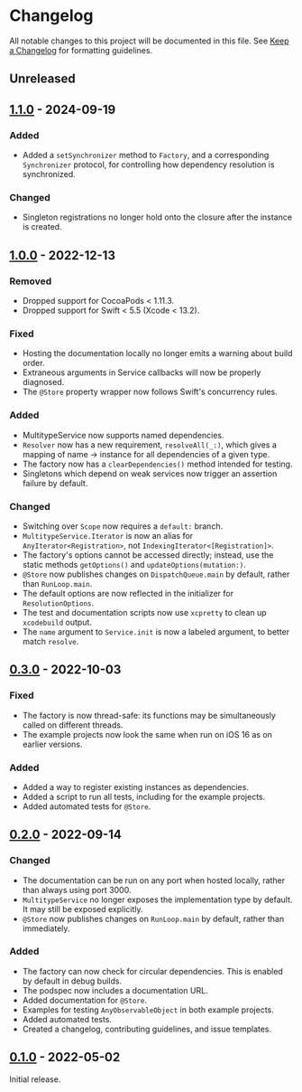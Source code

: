# Changelog

All notable changes to this project will be documented in this file. See [Keep a Changelog] for
formatting guidelines.

## Unreleased

## [1.1.0] - 2024-09-19

### Added

- Added a `setSynchronizer` method to `Factory`, and a corresponding `Synchronizer` protocol, for
  controlling how dependency resolution is synchronized.

### Changed

- Singleton registrations no longer hold onto the closure after the instance is created.

## [1.0.0] - 2022-12-13

### Removed

- Dropped support for CocoaPods &lt; 1.11.3.
- Dropped support for Swift &lt; 5.5 (Xcode &lt; 13.2).

### Fixed

- Hosting the documentation locally no longer emits a warning about build order.
- Extraneous arguments in Service callbacks will now be properly diagnosed.
- The `@Store` property wrapper now follows Swift's concurrency rules.

### Added

- MultitypeService now supports named dependencies.
- `Resolver` now has a new requirement, `resolveAll(_:)`, which gives a mapping of name -> instance
  for all dependencies of a given type.
- The factory now has a `clearDependencies()` method intended for testing.
- Singletons which depend on weak services now trigger an assertion failure by default.

### Changed

- Switching over `Scope` now requires a `default:` branch.
- `MultitypeService.Iterator` is now an alias for `AnyIterator<Registration>`, not
  `IndexingIterator<[Registration]>`.
- The factory's options cannot be accessed directly; instead, use the static methods `getOptions()`
  and `updateOptions(mutation:)`.
- `@Store` now publishes changes on `DispatchQueue.main` by default, rather than `RunLoop.main`.
- The default options are now reflected in the initializer for `ResolutionOptions`.
- The test and documentation scripts now use `xcpretty` to clean up `xcodebuild` output.
- The `name` argument to `Service.init` is now a labeled argument, to better match `resolve`.

## [0.3.0] - 2022-10-03

### Fixed

- The factory is now thread-safe: its functions may be simultaneously called on different threads.
- The example projects now look the same when run on iOS 16 as on earlier versions.

### Added

- Added a way to register existing instances as dependencies.
- Added a script to run all tests, including for the example projects.
- Added automated tests for `@Store`.

## [0.2.0] - 2022-09-14

### Changed

- The documentation can be run on any port when hosted locally, rather than always using port 3000.
- `MultitypeService` no longer exposes the implementation type by default. It may still be exposed
  explicitly.
- `@Store` now publishes changes on `RunLoop.main` by default, rather than immediately.

### Added

- The factory can now check for circular dependencies. This is enabled by default in debug builds.
- The podspec now includes a documentation URL.
- Added documentation for `@Store`.
- Examples for testing `AnyObservableObject` in both example projects.
- Added automated tests.
- Created a changelog, contributing guidelines, and issue templates.

## [0.1.0] - 2022-05-02

Initial release.

[Keep a Changelog]: https://keepachangelog.com/en
[0.1.0]: https://github.com/Tiny-Home-Consulting/Dependiject/tree/0.1.0
[0.2.0]: https://github.com/Tiny-Home-Consulting/Dependiject/tree/0.2.0
[0.3.0]: https://github.com/Tiny-Home-Consulting/Dependiject/tree/0.3.0
[1.0.0]: https://github.com/Tiny-Home-Consulting/Dependiject/tree/1.0.0
[1.1.0]: https://github.com/Tiny-Home-Consulting/Dependiject/tree/1.1.0
